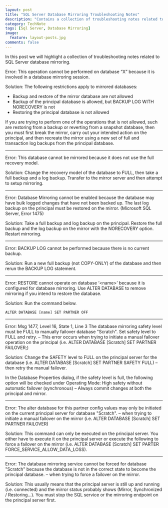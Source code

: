 ```yaml
---
layout: post
title: "SQL Server Database Mirroring Troubleshooting Notes"
description: "Contains a collection of troubleshooting notes related to SQL Server database mirroring."
category: TechNote
tags: [Sql Server, Database Mirroring]
image: 
  feature: layout-posts.jpg
comments: false 
---
```

In this post we will highlight a collection of troubleshooting notes related to SQL Server database mirroring.

<!-- more -->

Error: This operation cannot be performed on database “X” because it is involved in a database mirroring session.

Solution: The following restrictions apply to mirrored databases:

- Backup and restore of the mirror database are not allowed
- Backup of the principal database is allowed, but BACKUP LOG WITH NORECOVERY is not
- Restoring the principal database is not allowed

If you are trying to perform one of the operations that is not allowed, such are restoring from a backup or reverting from a snapshot database, then you must first break the mirror, carry out your intended action on the principal, and then recreate the mirror using a new set of full and transaction log backups from the principal database.

---

Error: This database cannot be mirrored because it does not use the full recovery model.

Solution: Change the recovery model of the database to FULL, then take a full backup and a log backup. Transfer to the mirror server and then attempt to setup mirroring.

---

Error: Database Mirroring cannot be enabled because the database may have bulk logged changes that have not been backed up. The last log backup on the principal must be restored on the mirror. (Microsoft SQL Server, Error 1475)

Solution: Take a full backup and log backup on the principal. Restore the full backup and the log backup on the mirror with the NORECOVERY option. Restart mirroring.

---

Error: BACKUP LOG cannot be performed because there is no current backup.

Solution: Run a new full backup (not COPY-ONLY) of the database and then rerun the BACKUP LOG statement.

---

Error: RESTORE cannot operate on database ‘&lt;name&gt;’ because it is configured for database mirroring. Use ALTER DATABASE to remove mirroring if you intend to restore the database.

Solution: Run the command below.

```
ALTER DATABASE [name] SET PARTNER OFF
```

---

Error: Msg 1477, Level 16, State 1, Line 3 The database mirroring safety level must be FULL to manually failover database "Scratch".  Set safety level to FULL and retry.  – This error occurs when trying to initiate a manual failover operation on the principal (i.e. ALTER DATABASE [Scratch] SET PARTNER FAILOVER;)

Solution: Change the SAFETY level to FULL on the principal server for the database (i.e. ALTER DATABASE [Scratch] SET PARTNER SAFETY FULL) – then retry the manual failover.

In the Database Properties dialog, if the safety level is full, the following option will be checked under Operating Mode: High safety without automatic failover (synchronous) – Always commit changes at both the principal and mirror.

---

Error: The alter database for this partner config values may only be initiated on the current principal server for database "Scratch". – when trying to initiate a manual failover on the mirror (i.e. ALTER DATABASE [Scratch] SET PARTNER FAILOVER)

Solution: This command can only be executed on the principal server. You either have to execute it on the principal server or execute the following to force a failover on the mirror (i.e. ALTER DATABASE [Scratch] SET PARTER FORCE_SERVICE_ALLOW_DATA_LOSS).

---
 
Error: The database mirroring service cannot be forced for database "Scratch" because the database is not in the correct state to become the principal database. – when trying to force a failover on the mirror.

Solution: This usually means that the principal server is still up and running (i.e. connected) and the mirror status probably shows (Mirror, Synchronized / Restoring…). You must stop the SQL service or the mirroring endpoint on the principal server first.
